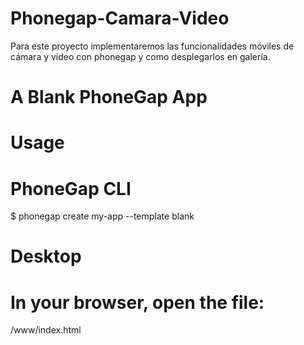 # Phonegap-Camara-Video
Para este proyecto implementaremos las funcionalidades móviles de cámara y video con phonegap y como desplegarlos en galería.

# A Blank PhoneGap App

  # Usage
  
# PhoneGap CLI
  
  $ phonegap create my-app --template blank

# Desktop
# In your browser, open the file:

  /www/index.html
